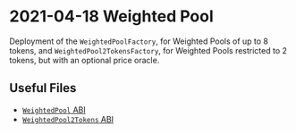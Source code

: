 # 2021-04-18 Weighted Pool

Deployment of the `WeightedPoolFactory`, for Weighted Pools of up to 8 tokens, and `WeightedPool2TokensFactory`, for Weighted Pools restricted to 2 tokens, but with an optional price oracle.

## Useful Files

- [`WeightedPool` ABI](./abi/WeightedPool.json)
- [`WeightedPool2Tokens` ABI](./abi/WeightedPool2Tokens.json)
